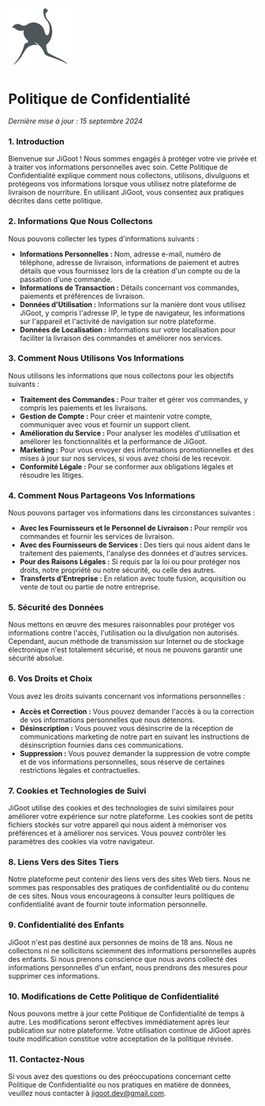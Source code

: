 <img src="https://github.com/JiGoot/terms/blob/main/logo520.png" width="128" height="128">

# Politique de Confidentialité
*Dernière mise à jour : 15 septembre 2024*

### 1. Introduction
Bienvenue sur JiGoot ! Nous sommes engagés à protéger votre vie privée et à traiter vos informations personnelles avec soin. Cette Politique de Confidentialité explique comment nous collectons, utilisons, divulguons et protégeons vos informations lorsque vous utilisez notre plateforme de livraison de nourriture. En utilisant JiGoot, vous consentez aux pratiques décrites dans cette politique.

### 2. Informations Que Nous Collectons
Nous pouvons collecter les types d'informations suivants :

- **Informations Personnelles :** Nom, adresse e-mail, numéro de téléphone, adresse de livraison, informations de paiement et autres détails que vous fournissez lors de la création d'un compte ou de la passation d'une commande.
- **Informations de Transaction :** Détails concernant vos commandes, paiements et préférences de livraison.
- **Données d'Utilisation :** Informations sur la manière dont vous utilisez JiGoot, y compris l'adresse IP, le type de navigateur, les informations sur l'appareil et l'activité de navigation sur notre plateforme.
- **Données de Localisation :** Informations sur votre localisation pour faciliter la livraison des commandes et améliorer nos services.

### 3. Comment Nous Utilisons Vos Informations

Nous utilisons les informations que nous collectons pour les objectifs suivants :

- **Traitement des Commandes :** Pour traiter et gérer vos commandes, y compris les paiements et les livraisons.
- **Gestion de Compte :** Pour créer et maintenir votre compte, communiquer avec vous et fournir un support client.
- **Amélioration du Service :** Pour analyser les modèles d'utilisation et améliorer les fonctionnalités et la performance de JiGoot.
- **Marketing :** Pour vous envoyer des informations promotionnelles et des mises à jour sur nos services, si vous avez choisi de les recevoir.
- **Conformité Légale :** Pour se conformer aux obligations légales et résoudre les litiges.

### 4. Comment Nous Partageons Vos Informations
Nous pouvons partager vos informations dans les circonstances suivantes :

- **Avec les Fournisseurs et le Personnel de Livraison :** Pour remplir vos commandes et fournir les services de livraison.
- **Avec des Fournisseurs de Services :** Des tiers qui nous aident dans le traitement des paiements, l'analyse des données et d'autres services.
- **Pour des Raisons Légales :** Si requis par la loi ou pour protéger nos droits, notre propriété ou notre sécurité, ou celle des autres.
- **Transferts d’Entreprise :** En relation avec toute fusion, acquisition ou vente de tout ou partie de notre entreprise.

### 5. Sécurité des Données
Nous mettons en œuvre des mesures raisonnables pour protéger vos informations contre l'accès, l'utilisation ou la divulgation non autorisés. Cependant, aucun méthode de transmission sur Internet ou de stockage électronique n'est totalement sécurisé, et nous ne pouvons garantir une sécurité absolue.

### 6. Vos Droits et Choix
Vous avez les droits suivants concernant vos informations personnelles :

- **Accès et Correction :** Vous pouvez demander l'accès à ou la correction de vos informations personnelles que nous détenons.
- **Désinscription :** Vous pouvez vous désinscrire de la réception de communications marketing de notre part en suivant les instructions de désinscription fournies dans ces communications.
- **Suppression :** Vous pouvez demander la suppression de votre compte et de vos informations personnelles, sous réserve de certaines restrictions légales et contractuelles.

### 7. Cookies et Technologies de Suivi
JiGoot utilise des cookies et des technologies de suivi similaires pour améliorer votre expérience sur notre plateforme. Les cookies sont de petits fichiers stockés sur votre appareil qui nous aident à mémoriser vos préférences et à améliorer nos services. Vous pouvez contrôler les paramètres des cookies via votre navigateur.

### 8. Liens Vers des Sites Tiers
Notre plateforme peut contenir des liens vers des sites Web tiers. Nous ne sommes pas responsables des pratiques de confidentialité ou du contenu de ces sites. Nous vous encourageons à consulter leurs politiques de confidentialité avant de fournir toute information personnelle.

### 9. Confidentialité des Enfants
JiGoot n'est pas destiné aux personnes de moins de 18 ans. Nous ne collectons ni ne sollicitons sciemment des informations personnelles auprès des enfants. Si nous prenons conscience que nous avons collecté des informations personnelles d'un enfant, nous prendrons des mesures pour supprimer ces informations.

### 10. Modifications de Cette Politique de Confidentialité
Nous pouvons mettre à jour cette Politique de Confidentialité de temps à autre. Les modifications seront effectives immédiatement après leur publication sur notre plateforme. Votre utilisation continue de JiGoot après toute modification constitue votre acceptation de la politique révisée.

### 11. Contactez-Nous
Si vous avez des questions ou des préoccupations concernant cette Politique de Confidentialité ou nos pratiques en matière de données, veuillez nous contacter à [jigoot.dev@gmail.com](mailto:jigoot.dev@gmail.com).


